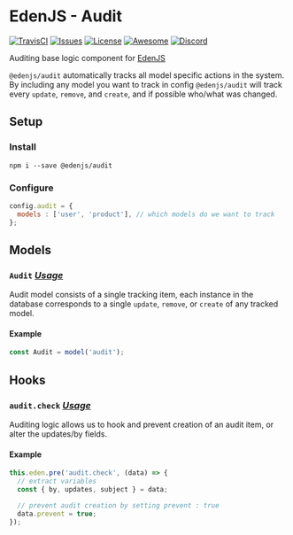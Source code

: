 # EdenJS - Audit
[![TravisCI](https://travis-ci.com/eden-js/audit.svg?branch=master)](https://travis-ci.com/eden-js/audit)
[![Issues](https://img.shields.io/github/issues/eden-js/audit.svg)](https://github.com/eden-js/audit/issues)
[![License](https://img.shields.io/badge/license-MIT-blue.svg)](https://github.com/eden-js/audit)
[![Awesome](https://img.shields.io/badge/awesome-true-green.svg)](https://github.com/eden-js/audit)
[![Discord](https://img.shields.io/discord/583845970433933312.svg)](https://discord.gg/5u3f3up)

Auditing base logic component for [EdenJS](https://github.com/edenjs-cli)

`@edenjs/audit` automatically tracks all model specific actions in the system. By including any model you want to track in config `@edenjs/audit` will track every `update`, `remove`, and `create`, and if possible who/what was changed.

## Setup

### Install

```
npm i --save @edenjs/audit
```

### Configure

```js
config.audit = {
  models : ['user', 'product'], // which models do we want to track
};
```

## Models

### `Audit` _[Usage](https://github.com/eden-js/audit/blob/master/bundles/audit/models/audit.js)_

Audit model consists of a single tracking item, each instance in the database corresponds to a single `update`, `remove`, or `create` of any tracked model.

#### Example

```js
const Audit = model('audit');
```

## Hooks

### `audit.check` _[Usage](https://github.com/eden-js/audit/blob/master/bundles/audit/daemons/audit.js#L60)_


Auditing logic allows us to hook and prevent creation of an audit item, or alter the updates/by fields.

#### Example

```js
this.eden.pre('audit.check', (data) => {
  // extract variables
  const { by, updates, subject } = data;

  // prevent audit creation by setting prevent : true
  data.prevent = true;
});
```